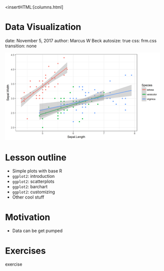 
<insertHTML:[columns.html]

Data Visualization
========================================================
date: November 5, 2017
author: Marcus W Beck
autosize: true
css: frm.css
transition: none

<img src="data_viz-figure/unnamed-chunk-1-1.png" title="plot of chunk unnamed-chunk-1" alt="plot of chunk unnamed-chunk-1" width="800px" style="display: block; margin: auto;" />

Lesson outline
========================================================
* Simple plots with base R
* `ggplot2`: introduction
* `ggplot2`: scatterplots
* `ggplot2`: barchart
* `ggplot2`: customizing 
* Other cool stuff

Motivation
========================================================
* Data can be 
get pumped



Exercises
========================================================
exercise
